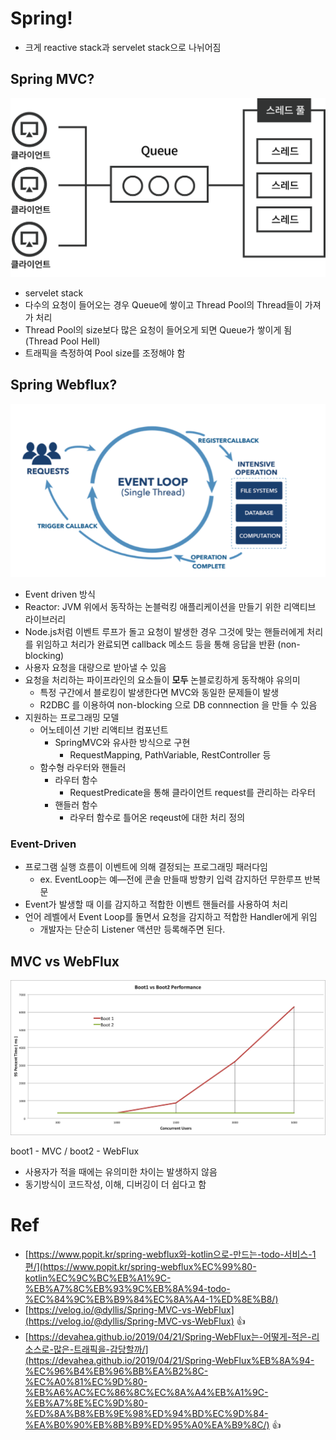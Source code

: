 
# Spring!

- 크게 reactive stack과 servelet stack으로 나뉘어짐

## Spring MVC?

![spring_mvc.png](/static/TIL/backend/spring/spring_mvc.png)

- servelet stack
- 다수의 요청이 들어오는 경우 Queue에 쌓이고 Thread Pool의 Thread들이 가져가 처리
- Thread Pool의 size보다 많은 요청이 들어오게 되면 Queue가 쌓이게 됨 (Thread Pool Hell)
- 트래픽을 측정하여 Pool size를 조정해야 함

## Spring Webflux?

![event_loop.png](/static/TIL/backend/spring/event_loop.png)

- Event driven 방식
- Reactor: JVM 위에서 동작하는 논블럭킹 애플리케이션을 만들기 위한 리액티브 라이브러리
- Node.js처럼 이벤트 루프가 돌고 요청이 발생한 경우 그것에 맞는 핸들러에게 처리를 위임하고 처리가 완료되면 callback 메소드 등을 통해 응답을 반환 (non-blocking)
- 사용자 요청을 대량으로 받아낼 수 있음
- 요청을 처리하는 파이프라인의 요소들이 **모두** 논블로킹하게 동작해야 유의미
    - 특정 구간에서 블로킹이 발생한다면 MVC와 동일한 문제들이 발생
    - R2DBC 를 이용하여 non-blocking 으로 DB connnection 을 만들 수 있음
- 지원하는 프로그래밍 모델
    - 어노테이션 기반 리액티브 컴포넌트
        - SpringMVC와 유사한 방식으로 구현
            - RequestMapping, PathVariable, RestController 등
    - 함수형 라우터와 핸들러
        - 라우터 함수
            - RequestPredicate을 통해 클라이언트 request를 관리하는 라우터
        - 핸들러 함수
            - 라우터 함수로 틀어온 reqeust에 대한 처리 정의


### Event-Driven

- 프로그램 실행 흐름이 이벤트에 의해 결정되는 프로그래밍 패러다임
    - ex. EventLoop는 예—전에 콘솔 만들때 방향키 입력 감지하던 무한루프 반복문
- Event가 발생할 때 이를 감지하고 적합한 이벤트 핸들러를 사용하여 처리
- 언어 레벨에서 Event Loop를 돌면서 요청을 감지하고 적합한 Handler에게 위임
    - 개발자는 단순히 Listener 액션만 등록해주면 된다.

## MVC vs WebFlux

![MVC_vs_Webflux.png](/static/TIL/backend/spring/MVC_vs_Webflux.png)

boot1 - MVC / boot2 - WebFlux

- 사용자가 적을 때에는 유의미한 차이는 발생하지 않음
- 동기방식이 코드작성, 이해, 디버깅이 더 쉽다고 함

# Ref

- [https://www.popit.kr/spring-webflux와-kotlin으로-만드는-todo-서비스-1편/](https://www.popit.kr/spring-webflux%EC%99%80-kotlin%EC%9C%BC%EB%A1%9C-%EB%A7%8C%EB%93%9C%EB%8A%94-todo-%EC%84%9C%EB%B9%84%EC%8A%A4-1%ED%8E%B8/)
- [https://velog.io/@dyllis/Spring-MVC-vs-WebFlux](https://velog.io/@dyllis/Spring-MVC-vs-WebFlux) 👍
- [https://devahea.github.io/2019/04/21/Spring-WebFlux는-어떻게-적은-리소스로-많은-트래픽을-감당할까/](https://devahea.github.io/2019/04/21/Spring-WebFlux%EB%8A%94-%EC%96%B4%EB%96%BB%EA%B2%8C-%EC%A0%81%EC%9D%80-%EB%A6%AC%EC%86%8C%EC%8A%A4%EB%A1%9C-%EB%A7%8E%EC%9D%80-%ED%8A%B8%EB%9E%98%ED%94%BD%EC%9D%84-%EA%B0%90%EB%8B%B9%ED%95%A0%EA%B9%8C/) 👍
